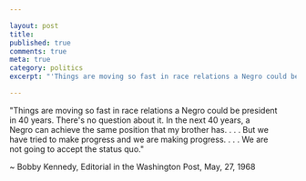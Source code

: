 ```yaml
---

layout: post
title: 
published: true
comments: true
meta: true
category: politics
excerpt: "'Things are moving so fast in race relations a Negro could be president"

---
```


"Things are moving so fast in race relations a Negro could be president  
in 40 years. There's no question about it. In the next 40 years, a  
Negro can achieve the same position that my brother has. . . . But we  
have tried to make progress and we are making progress. . . . We are  
not going to accept the status quo."

~ Bobby Kennedy, Editorial in the Washington Post, May, 27, 1968